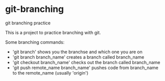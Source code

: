 # git-branching
git branching practice

This is a project to practice branching with git.

Some branching commands:
- 'git branch' shows you the branchse and which one you are on
- 'git branch branch_name' creates a branch called branch_name
- 'git checkout branch_name' checks out the branch called branch_name
- 'git push remote_name branch_name' pushes code from branch_name to the remote_name (usually 'origin')
